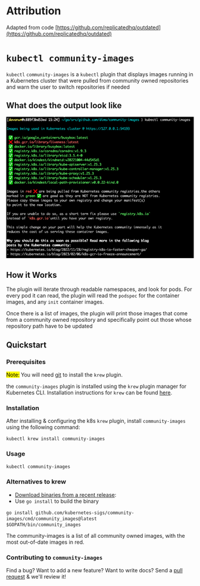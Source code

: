 # Attribution

Adapted from code [https://github.com/replicatedhq/outdated](https://github.com/replicatedhq/outdated)

# `kubectl community-images`

`kubectl` `community-images` is a `kubectl` plugin that displays images running in a Kubernetes cluster that were pulled from community owned repositories and warn the user to switch repositories if needed

## What does the output look like

![](images/community-images.png)

## How it Works

The plugin will iterate through readable namespaces, and look for pods. For every pod it can read, the plugin will read the `podspec` for the container images, and any `init` container images.

Once there is a list of images, the plugin will print those images that come from a community owned repository and specifically point out those whose repository path have to be updated  

## Quickstart

### Prerequisites

<mark>Note:</mark> You will need [git](https://git-scm.com/downloads) to install the `krew` plugin.

the `community-images` plugin is installed using the `krew` plugin manager for Kubernetes CLI. Installation instructions for `krew` can be found [here](https://krew.sigs.k8s.io/docs/user-guide/setup/install/).

### Installation

After installing & configuring the k8s `krew` plugin, install `community-images` using the following command:

````
kubectl krew install community-images
````

### Usage

````
kubectl community-images
````

### Alternatives to krew

- [Download binaries from a recent release](https://github.com/kubernetes-sigs/community-images/releases):
- Use `go install` to build the binary
````
go install github.com/kubernetes-sigs/community-images/cmd/community_images@latest
$GOPATH/bin/community_images
````

The community-images is a list of all community owned images, with the most out-of-date images in red.

### Contributing to `community-images`

Find a bug? Want to add a new feature? Want to write docs? Send a [pull request](https://docs.github.com/en/github/collaborating-with-issues-and-pull-requests/about-pull-requests) & we'll review it! 
